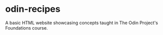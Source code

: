 # odin-recipes

A basic HTML website showcasing concepts taught in The Odin Project's Foundations course.